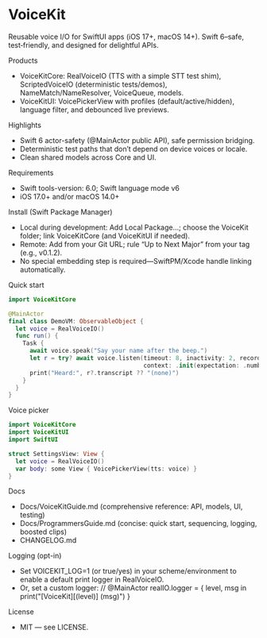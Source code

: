 # VoiceKit

Reusable voice I/O for SwiftUI apps (iOS 17+, macOS 14+). Swift 6–safe, test‑friendly, and designed for delightful APIs.

Products
- VoiceKitCore: RealVoiceIO (TTS with a simple STT test shim), ScriptedVoiceIO (deterministic tests/demos), NameMatch/NameResolver, VoiceQueue, models.
- VoiceKitUI: VoicePickerView with profiles (default/active/hidden), language filter, and debounced live previews.

Highlights
- Swift 6 actor-safety (@MainActor public API), safe permission bridging.
- Deterministic test paths that don’t depend on device voices or locale.
- Clean shared models across Core and UI.

Requirements
- Swift tools-version: 6.0; Swift language mode v6
- iOS 17.0+ and/or macOS 14.0+

Install (Swift Package Manager)
- Local during development: Add Local Package…; choose the VoiceKit folder; link VoiceKitCore (and VoiceKitUI if needed).
- Remote: Add from your Git URL; rule “Up to Next Major” from your tag (e.g., v0.1.2).
- No special embedding step is required—SwiftPM/Xcode handle linking automatically.

Quick start
```swift
import VoiceKitCore

@MainActor
final class DemoVM: ObservableObject {
  let voice = RealVoiceIO()
  func run() {
    Task {
      await voice.speak("Say your name after the beep.")
      let r = try? await voice.listen(timeout: 8, inactivity: 2, record: true,
                                      context: .init(expectation: .number))
      print("Heard:", r?.transcript ?? "(none)")
    }
  }
}
```

Voice picker
```swift
import VoiceKitCore
import VoiceKitUI
import SwiftUI

struct SettingsView: View {
  let voice = RealVoiceIO()
  var body: some View { VoicePickerView(tts: voice) }
}
```

Docs
- Docs/VoiceKitGuide.md (comprehensive reference: API, models, UI, testing)
- Docs/ProgrammersGuide.md (concise: quick start, sequencing, logging, boosted clips)
- CHANGELOG.md

Logging (opt-in)
- Set VOICEKIT_LOG=1 (or true/yes) in your scheme/environment to enable a default print logger in RealVoiceIO.
- Or, set a custom logger:
  // @MainActor
  realIO.logger = { level, msg in print("[VoiceKit][\(level)] \(msg)") }

License
- MIT — see LICENSE.
